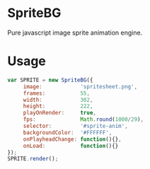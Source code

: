 # SpriteBG
Pure javascript image sprite animation engine.

# Usage
```javascript
var SPRITE = new SpriteBG({
     image:            'spritesheet.png',
     frames:           55,
     width:            302,
     height:           222,
     playOnRender:     true,
     fps:              Math.round(1000/29),
     selector:         '#sprite-anim',
     backgroundColor:  '#FFFFFF',
     onPlayheadChange: function(){},
     onLoad:           function(){}
});
SPRITE.render();
```
